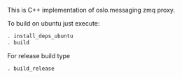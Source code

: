 This is C++ implementation of oslo.messaging zmq proxy.

To build on ubuntu just execute:

```bash
. install_deps_ubuntu
. build
```

For release build type

```bash
. build_release
```

